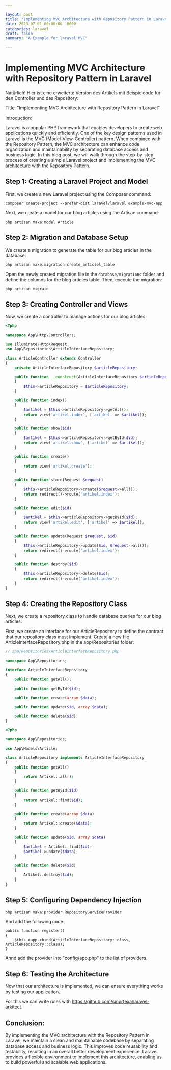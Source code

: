 ```yaml
---

layout: post
title: "Implementing MVC Architecture with Repository Pattern in Laravel"
date: 2023-07-01 00:00:00 -0000
categories: laravel
draft: false
summary: "A Example for laravel MVC"

---
```


# Implementing MVC Architecture with Repository Pattern in Laravel

Natürlich! Hier ist eine erweiterte Version des Artikels mit Beispielcode für den Controller und das Repository:

Title: "Implementing MVC Architecture with Repository Pattern in Laravel"

Introduction:

Laravel is a popular PHP framework that enables developers to create web applications quickly and efficiently. One of the key design patterns used in Laravel is the MVC (Model-View-Controller) pattern. When combined with the Repository Pattern, the MVC architecture can enhance code organization and maintainability by separating database access and business logic. In this blog post, we will walk through the step-by-step process of creating a simple Laravel project and implementing the MVC architecture with the Repository Pattern.

## Step 1: Creating a Laravel Project and Model

First, we create a new Laravel project using the Composer command:

```
composer create-project --prefer-dist laravel/laravel example-mvc-app
```

Next, we create a model for our blog articles using the Artisan command:

```
php artisan make:model Article
```

## Step 2: Migration and Database Setup

We create a migration to generate the table for our blog articles in the database:

```
php artisan make:migration create_articlel_table
```

Open the newly created migration file in the `database/migrations` folder and define the columns for the blog articles table. Then, execute the migration:

```
php artisan migrate
```

## Step 3: Creating Controller and Views

Now, we create a controller to manage actions for our blog articles:

```php
<?php

namespace App\Http\Controllers;

use Illuminate\Http\Request;
use App\Repositories\ArticleInterfaceRepository;

class ArticleController extends Controller
{
    private ArticleInterfaceRepository $articleRepository;

    public function __construct(ArticleInterfaceRepository $articleRepository)
    {
        $this->articleRepository = $articleRepository;
    }

    public function index()
    {
        $artikel = $this->articleRepository->getAll();
        return view('artikel.index', ['artikel' => $artikel]);
    }

    public function show($id)
    {
        $artikel = $this->articleRepository->getById($id);
        return view('artikel.show', ['artikel' => $artikel]);
    }

    public function create()
    {
        return view('artikel.create');
    }

    public function store(Request $request)
    {
        $this->articleRepository->create($request->all());
        return redirect()->route('artikel.index');
    }

    public function edit($id)
    {
        $artikel = $this->articleRepository->getById($id);
        return view('artikel.edit', ['artikel' => $artikel]);
    }

    public function update(Request $request, $id)
    {
        $this->articleRepository->update($id, $request->all());
        return redirect()->route('artikel.index');
    }

    public function destroy($id)
    {
        $this->articleRepository->delete($id);
        return redirect()->route('artikel.index');
    }
}
```

## Step 4: Creating the Repository Class

Next, we create a repository class to handle database queries for our blog articles:

First, we create an interface for our ArticleRepository to define the contract that our repository class must implement. Create a new file ArticleInterfaceRepository.php in the app/Repositories folder:

```php
// app/Repositories/ArticleInterfaceRepository.php

namespace App\Repositories;

interface ArticleInterfaceRepository
{
    public function getAll();

    public function getById($id);

    public function create(array $data);

    public function update($id, array $data);

    public function delete($id);
}

```

```php
<?php

namespace App\Repositories;

use App\Models\Article;

class ArticleRepository implements ArticleInterfaceRepository
{
    public function getAll()
    {
        return Artikel::all();
    }

    public function getById($id)
    {
        return Artikel::find($id);
    }

    public function create(array $data)
    {
        return Artikel::create($data);
    }

    public function update($id, array $data)
    {
        $artikel = Artikel::find($id);
        $artikel->update($data);
    }

    public function delete($id)
    {
        Artikel::destroy($id);
    }
}
```

## Step 5: Configuring Dependency Injection

```
php artisan make:provider RepositoryServiceProvider
```

And add the following code:

```
public function register() 
{
    $this->app->bind(ArticleInterfaceRepository::class, ArticleRepository::class);
}
```

Annd add the provider into "config/app.php" to the list of providers.

## Step 6: Testing the Architecture

Now that our architecture is implemented, we can ensure everything works by testing our application. 

For this we can write rules with https://github.com/smortexa/laravel-arkitect.

## Conclusion:

By implementing the MVC architecture with the Repository Pattern in Laravel, we maintain a clean and maintainable codebase by separating database access and business logic. This improves code reusability and testability, resulting in an overall better development experience. Laravel provides a flexible environment to implement this architecture, enabling us to build powerful and scalable web applications.
